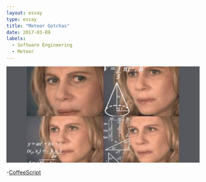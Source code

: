 ```yaml
---
layout: essay
type: essay
title: "Meteor Gotchas"
date: 2017-03-09
labels:
  - Software Engineering
  - Meteor
---
```


<img class="ui centered medium image" src="../images/numbers.jpg">



-[CoffeeScript](http://coffeescript.org/)
